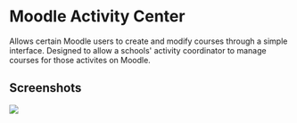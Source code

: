 # Moodle Activity Center
Allows certain Moodle users to create and modify courses through a simple interface. Designed to allow a schools' activity coordinator to manage courses for those activites on Moodle.

## Screenshots

![](https://www.classroomtechtools.com/assets/img/moodle-plugin-screenshots/local_activity_center/1.png)

